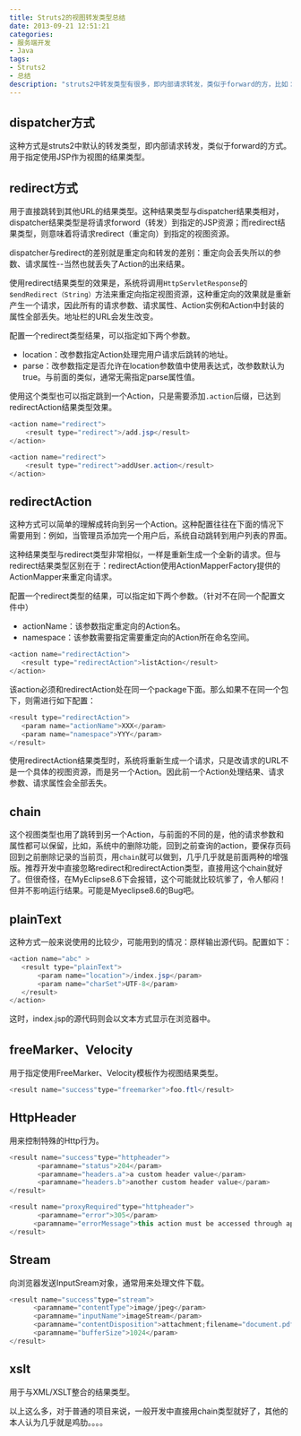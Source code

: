 ```yaml
---
title: Struts2的视图转发类型总结
date: 2013-09-21 12:51:21
categories:
- 服务端开发
- Java
tags:
- Struts2
- 总结
description: "struts2中转发类型有很多，即内部请求转发，类似于forward的方，比如：dispatcher方式、redirect方式、redirectAction、chain等等，有常用的也有不常用的"
---
```


## dispatcher方式

这种方式是struts2中默认的转发类型，即内部请求转发，类似于forward的方式。用于指定使用JSP作为视图的结果类型。

## redirect方式

用于直接跳转到其他URL的结果类型。这种结果类型与dispatcher结果类相对，dispatcher结果类型是将请求forword（转发）到指定的JSP资源；而redirect结果类型，则意味着将请求redirect（重定向）到指定的视图资源。

dispatcher与redirect的差别就是重定向和转发的差别：重定向会丢失所以的参数、请求属性--当然也就丢失了Action的出来结果。

使用redirect结果类型的效果是，系统将调用`HttpServletResponse`的s`endRedirect（String）`方法来重定向指定视图资源，这种重定向的效果就是重新产生一个请求，因此所有的请求参数、请求属性、Action实例和Action中封装的属性全部丢失。地址栏的URL会发生改变。

配置一个redirect类型结果，可以指定如下两个参数。
  - location：改参数指定Action处理完用户请求后跳转的地址。
  - parse：改参数指定是否允许在location参数值中使用表达式，改参数默认为true。与前面的类似，通常无需指定parse属性值。

使用这个类型也可以指定跳到一个Action，只是需要添加`.action`后缀，已达到redirectAction结果类型效果。

```java
<action name="redirect">
    <result type="redirect">/add.jsp</result>
</action>

<action name="redirect">
    <result type="redirect">addUser.action</result>
</action>
```

## redirectAction

这种方式可以简单的理解成转向到另一个Action。这种配置往往在下面的情况下需要用到：例如，当管理员添加完一个用户后，系统自动跳转到用户列表的界面。

这种结果类型与redirect类型非常相似，一样是重新生成一个全新的请求。但与redirect结果类型区别在于：redirectAction使用ActionMapperFactory提供的ActionMapper来重定向请求。

配置一个redirect类型的结果，可以指定如下两个参数。（针对不在同一个配置文件中）
- actionName：该参数指定重定向的Action名。
- namespace：该参数需要指定需要重定向的Action所在命名空间。

```java
<action name="redirectAction">
   <result type="redirectAction">listAction</result>
</action>
```

该action必须和redirectAction处在同一个package下面。那么如果不在同一个包下，则需进行如下配置：
```java
<result type="redirectAction">
   <param name="actionName">XXX</param>
   <param name="namespace">YYY</param>
</result>
```

使用redirectAction结果类型时，系统将重新生成一个请求，只是改请求的URL不是一个具体的视图资源，而是另一个Action。因此前一个Action处理结果、请求参数、请求属性会全部丢失。

## chain

这个视图类型也用了跳转到另一个Action，与前面的不同的是，他的请求参数和属性都可以保留，比如，系统中的删除功能，回到之前查询的action，要保存页码回到之前删除记录的当前页，用`chain`就可以做到，几乎几乎就是前面两种的增强版。推荐开发中直接忽略redirect和redirectAction类型，直接用这个chain就好了。但很奇怪，在MyEclipse8.6下会报错，这个可能就比较坑爹了，令人郁闷！但并不影响运行结果。可能是Myeclipse8.6的Bug吧。

## plainText

这种方式一般来说使用的比较少，可能用到的情况：原样输出源代码。配置如下：
```java
<action name="abc" >
   <result type="plainText">
       <param name="location">/index.jsp</param>
       <param name="charSet">UTF-8</param>
   </result>
</action>
```

这时，index.jsp的源代码则会以文本方式显示在浏览器中。

## freeMarker、Velocity

用于指定使用FreeMarker、Velocity模板作为视图结果类型。
```java
<result name="success"type="freemarker">foo.ftl</result> 
```

## HttpHeader

用来控制特殊的Http行为。
```java
<result name="success"type="httpheader">   
       <paramname="status">204</param> 
       <paramname="headers.a">a custom header value</param>  
       <paramname="headers.b">another custom header value</param>  
</result>  

<result name="proxyRequired"type="httpheader">   
       <paramname="error">305</param> 
      <paramname="errorMessage">this action must be accessed through aprozy</param>  
</result>  
```

## Stream

向浏览器发送InputSream对象，通常用来处理文件下载。
```java
<result name="success"type="stream">   
      <paramname="contentType">image/jpeg</param>  
      <paramname="inputName">imageStream</param>  
      <paramname="contentDisposition">attachment;filename="document.pdf"</param>   
      <paramname="bufferSize">1024</param>  
</result>  
```

## xslt

用于与XML/XSLT整合的结果类型。

以上这么多，对于普通的项目来说，一般开发中直接用chain类型就好了，其他的本人认为几乎就是鸡肋。。。。




